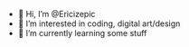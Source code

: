 - 👋 Hi, I’m @Ericizepic
- 👀 I’m interested in coding, digital art/design
- 👀 I’m currently learning some stuff

